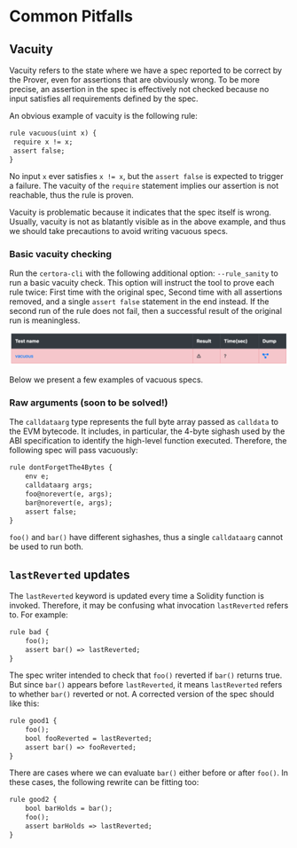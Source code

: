 Common Pitfalls
===============

Vacuity
-------

Vacuity refers to the state where we have a spec reported to be correct by the
Prover, even for assertions that are obviously wrong. To be more precise, an
assertion in the spec is effectively not checked because no input satisfies all
requirements defined by the spec.

An obvious example of vacuity is the following rule:

```cvl
rule vacuous(uint x) {   
 require x != x;  
 assert false;
}
```

No input `x` ever satisfies `x != x`, but the `assert false` is expected to
trigger a failure. The vacuity of the `require` statement implies our assertion
is not reachable, thus the rule is proven.

Vacuity is problematic because it indicates that the spec itself is wrong.
Usually, vacuity is not as blatantly visible as in the above example, and thus
we should take precautions to avoid writing vacuous specs.

### Basic vacuity checking

Run the `certora-cli` with the following additional option: `--rule_sanity` to
run a basic vacuity check. This option will instruct the tool to prove each
rule twice: First time with the original spec, Second time with all assertions
removed, and a single `assert false` statement in the end instead. If the
second run of the rule does not fail, then a successful result of the original
run is meaningless.

![](attachments/41124372/41058741.png)

Below we present a few examples of vacuous specs.

### Raw arguments (soon to be solved!)

The `calldataarg` type represents the full byte array passed as `calldata` to
the EVM bytecode. It includes, in particular, the 4-byte sighash used by the
ABI specification to identify the high-level function executed. Therefore, the
following spec will pass vacuously:

```cvl
rule dontForgetThe4Bytes {
    env e;
    calldataarg args;
    foo@norevert(e, args);
    bar@norevert(e, args);
    assert false;
}
```

`foo()` and `bar()` have different sighashes, thus a single `calldataarg`
cannot be used to run both.

`lastReverted` updates
----------------------

The `lastReverted` keyword is updated every time a Solidity function is
invoked. Therefore, it may be confusing what invocation `lastReverted` refers
to. For example:

```cvl
rule bad {
    foo();
    assert bar() => lastReverted;
}
```

The spec writer intended to check that `foo()` reverted if `bar()` returns
true. But since `bar()` appears before `lastReverted`, it means `lastReverted`
refers to whether `bar()` reverted or not. A corrected version of the spec
should like this:

```cvl
rule good1 {
    foo();
    bool fooReverted = lastReverted;
    assert bar() => fooReverted;
}
```

There are cases where we can evaluate `bar()` either before or after `foo()`.
In these cases, the following rewrite can be fitting too:

```cvl
rule good2 {
    bool barHolds = bar();
    foo();
    assert barHolds => lastReverted;
}
```
